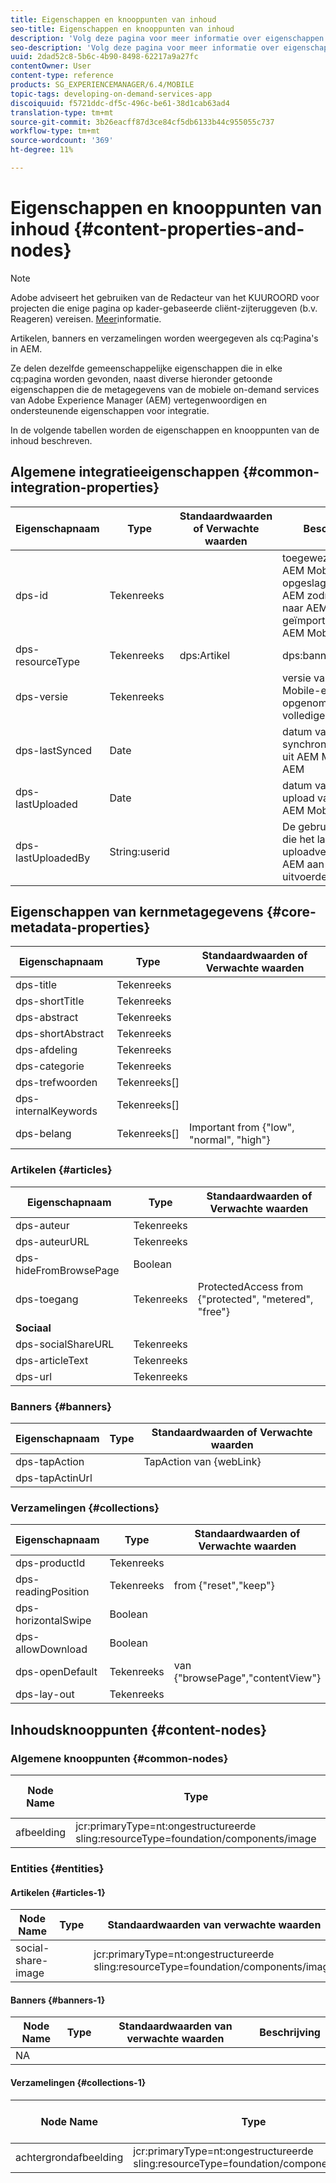 ```yaml
---
title: Eigenschappen en knooppunten van inhoud
seo-title: Eigenschappen en knooppunten van inhoud
description: 'Volg deze pagina voor meer informatie over eigenschappen en knooppunten van inhoud.  '
seo-description: 'Volg deze pagina voor meer informatie over eigenschappen en knooppunten van inhoud.  '
uuid: 2dad52c8-5b6c-4b90-8498-62217a9a27fc
contentOwner: User
content-type: reference
products: SG_EXPERIENCEMANAGER/6.4/MOBILE
topic-tags: developing-on-demand-services-app
discoiquuid: f5721ddc-df5c-496c-be61-38d1cab63ad4
translation-type: tm+mt
source-git-commit: 3b26eacff87d3ce84cf5db6133b44c955055c737
workflow-type: tm+mt
source-wordcount: '369'
ht-degree: 11%

---
```



# Eigenschappen en knooppunten van inhoud {#content-properties-and-nodes}

>[!NOTE]
>
>Adobe adviseert het gebruiken van de Redacteur van het KUUROORD voor projecten die enige pagina op kader-gebaseerde cliënt-zijteruggeven (b.v. Reageren) vereisen. [Meer](/help/sites-developing/spa-overview.md)informatie.

Artikelen, banners en verzamelingen worden weergegeven als cq:Pagina&#39;s in AEM.

Ze delen dezelfde gemeenschappelijke eigenschappen die in elke cq:pagina worden gevonden, naast diverse hieronder getoonde eigenschappen die de metagegevens van de mobiele on-demand services van Adobe Experience Manager (AEM) vertegenwoordigen en ondersteunende eigenschappen voor integratie.

In de volgende tabellen worden de eigenschappen en knooppunten van de inhoud beschreven.

## Algemene integratieeigenschappen {#common-integration-properties}

| **Eigenschapnaam** | **Type** | **Standaardwaarden of Verwachte waarden** | **Beschrijving** |
|---|---|---|---|
| dps-id | Tekenreeks |  | toegewezen door AEM Mobile en opgeslagen door AEM zodra geüpload naar AEM Mobile of geïmporteerd uit AEM Mobile |
| dps-resourceType | Tekenreeks | dps:Artikel | dps:banner | dps:Verzameling | eigenschap type entiteit |
| dps-versie | Tekenreeks |  | versie van AEM Mobile-entiteit (ook opgenomen in de volledige AMM-id) |
| dps-lastSynced | Date |  | datum van laatste synchronisatie/import uit AEM Mobile naar AEM |
| dps-lastUploaded | Date |  | datum van laatste upload van AEM naar AEM Mobile |
| dps-lastUploadedBy | String:userid |  | De gebruiker van id die het laatste uploadverzoek van AEM aan AEM Mobile uitvoerde |

## Eigenschappen van kernmetagegevens {#core-metadata-properties}

| Eigenschapnaam | Type | Standaardwaarden of Verwachte waarden |
|--- |--- |--- |
| dps-title | Tekenreeks |  |
| dps-shortTitle | Tekenreeks |  |
| dps-abstract | Tekenreeks |  |
| dps-shortAbstract | Tekenreeks |  |
| dps-afdeling | Tekenreeks |  |
| dps-categorie | Tekenreeks |  |
| dps-trefwoorden | Tekenreeks[] |  |
| dps-internalKeywords | Tekenreeks[] |  |
| dps-belang | Tekenreeks[] | Important from {&quot;low&quot;, &quot;normal&quot;, &quot;high&quot;} |

### Artikelen {#articles}

| **Eigenschapnaam** | **Type** | **Standaardwaarden of Verwachte waarden** |
|---|---|---|
| dps-auteur | Tekenreeks |  |
| dps-auteurURL | Tekenreeks |  |
| dps-hideFromBrowsePage | Boolean |  |
| dps-toegang | Tekenreeks | ProtectedAccess from {&quot;protected&quot;, &quot;metered&quot;, &quot;free&quot;} |
| **Sociaal** |  |  |
| dps-socialShareURL | Tekenreeks |  |
| dps-articleText | Tekenreeks |  |
| dps-url | Tekenreeks |  |

### Banners {#banners}

| **Eigenschapnaam** | **Type** | **Standaardwaarden of Verwachte waarden** |
|---|---|---|
| dps-tapAction |  | TapAction van {webLink} |
| dps-tapActinUrl |  |  |

### Verzamelingen {#collections}

| Eigenschapnaam | Type | Standaardwaarden of Verwachte waarden |
|--- |--- |--- |
| dps-productId | Tekenreeks |  |
| dps-readingPosition | Tekenreeks | from {&quot;reset&quot;,&quot;keep&quot;} |
| dps-horizontalSwipe | Boolean |  |
| dps-allowDownload | Boolean |  |
| dps-openDefault | Tekenreeks | van {&quot;browsePage&quot;,&quot;contentView&quot;} |
| dps-lay-out | Tekenreeks |  |

## Inhoudsknooppunten {#content-nodes}

### Algemene knooppunten {#common-nodes}

| Node Name | Type | Standaardwaarden of Verwachte waarden | Beschrijving |
|--- |--- |--- |--- |
| afbeelding | jcr:primaryType=nt:ongestructureerde <br> sling:resourceType=foundation/components/image |  |  |

### Entities {#entities}

#### Artikelen {#articles-1}

| Node Name | Type | Standaardwaarden van verwachte waarden | Beschrijving |
|--- |--- |--- |--- |
| social-share-image |  | jcr:primaryType=nt:ongestructureerde <br> sling:resourceType=foundation/components/image |  |

#### Banners {#banners-1}

| Node Name | Type | Standaardwaarden van verwachte waarden | Beschrijving |
|---|---|---|---|
| NA |  |  |  |

#### Verzamelingen {#collections-1}

| Node Name | Type | Standaardwaarden van verwachte waarden | Beschrijving |
|--- |--- |--- |--- |
| achtergrondafbeelding | jcr:primaryType=nt:ongestructureerde <br> sling:resourceType=foundation/components/image |  |  |
